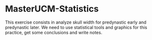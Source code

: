 # MasterUCM-Statistics
This exercise consists in analyze skull width for predynastic early and predynastic later. We need to use statistical tools and graphics for this practice, get some conclusions and write notes.
